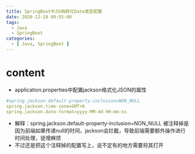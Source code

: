 ```yaml
---
title: SpringBoot中JSON转化Date类型配置
date: 2020-12-10 09:55:00
tags:
  - Java
  - SpringBoot
categories:
  - [ Java, SpringBoot ]
---
```


# content

* application.properties中配置jackson格式化JSON的属性

``` yml
#spring.jackson.default-property-inclusion=NON_NULL
spring.jackson.time-zone=GMT+8
spring.jackson.date-format=yyyy-MM-dd HH:mm:ss
```

* 解释：spring.jackson.default-property-inclusion=NON_NULL 被注释掉是
因为前端如果传递null的时间，jackson会拦截，导致前端需要额外操作进行时间处理，徒增麻烦
* 不过还是把这个注释掉的配置写上，说不定有的地方需要将其打开
